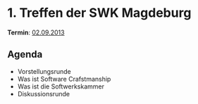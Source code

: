 # 1. Treffen der SWK Magdeburg

**Termin**: [02.09.2013](http://www.softwerkskammer.org/activities/magdeburg_treffen_1)

## Agenda
* Vorstellungsrunde
* Was ist Software Crafstmanship
* Was ist die Softwerkskammer
* Diskussionsrunde